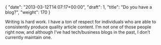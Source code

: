 {
   "date": "2013-03-12T14:07:17+00:00",
   "draft": 1,
   "title": "Do you have a blog?",
   "weight": 170
}

Writing is hard work. I have a ton of respect for individuals who are able to consistently produce quality article content. I’m not one of those people right now, and although I’ve had tech/business blogs in the past, I don’t currently maintain one.